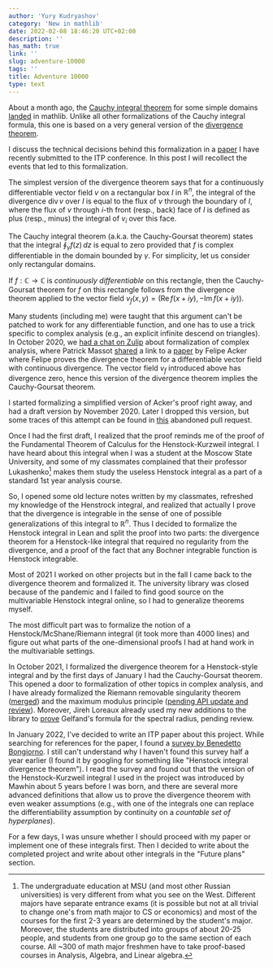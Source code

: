 ```yaml
---
author: 'Yury Kudryashov'
category: 'New in mathlib'
date: 2022-02-08 18:46:20 UTC+02:00
description: ''
has_math: true
link: ''
slug: adventure-10000
tags: ''
title: Adventure 10000
type: text
---
```


About a month ago, the [Cauchy integral
theorem](https://en.wikipedia.org/wiki/Cauchy%27s_integral_theorem)
for some simple domains
[landed](https://github.com/leanprover-community/mathlib/pull/10000)
in mathlib. Unlike all other formalizations of the Cauchy integral
formula, this one is based on a very general version of the
[divergence theorem](https://en.wikipedia.org/wiki/Divergence_theorem).

<!-- TEASER_END -->

I discuss the technical decisions behind this formalization in a
[paper](https://github.com/urkud/divthm-paper) I have recently
submitted to the ITP conference. In this post I will recollect the
events that led to this formalization.

The simplest version of the divergence theorem says that for a
continuously differentiable vector field $v$ on a rectangular box $I$
in $ℝ^n$, the integral of the divergence $\operatorname{div} v$ over
$I$ is equal to the flux of $v$ through the boundary of $I$, where the
flux of $v$ through $i$-th front (resp., back) face of $I$ is defined
as plus (resp., minus) the integral of $v_i$ over this face.

The Cauchy integral theorem (a.k.a. the Cauchy-Goursat theorem) states
that the integral $\oint_\gamma f(z)\,dz$ is equal to zero provided
that $f$ is complex differentiable in the domain bounded by
$\gamma$. For simplicity, let us consider only rectangular domains.

If $f:ℂ → ℂ$ is *continuously differentiable* on this rectangle, then
the Cauchy-Goursat theorem for $f$ on this rectangle follows from the
divergence theorem applied to the vector field $v_{f}(x,
y)=(\operatorname{Re} f(x+iy), -\operatorname{Im} f(x+iy))$.

Many students (including me) were taught that this argument can't be
patched to work for any differentiable function, and one has to use a
trick specific to complex analysis (e.g., an explicit infinite descend
on triangles). In October 2020, we [had a chat on
Zulip](https://leanprover.zulipchat.com/#narrow/stream/217875-Is-there.20code.20for.20X.3F/topic/Single.20variable.20complex.20analysis)
about formalization of complex analysis, where Patrick Massot
[shared](https://leanprover.zulipchat.com/#narrow/stream/217875-Is-there.20code.20for.20X.3F/topic/Single.20variable.20complex.20analysis/near/214237436)
a link to a
[paper](https://link.springer.com/article/10.1007/BF03024304) by
Felipe Acker where Felipe proves the divergence theorem for a
differentiable vector field with continuous divergence. The vector
field $v_f$ introduced above has divergence zero, hence this version
of the divergence theorem implies the Cauchy-Goursat theorem.

I started formalizing a simplified version of Acker's proof right
away, and had a draft version by November 2020. Later I dropped this
version, but some traces of this attempt can be found in
[this](https://github.com/leanprover-community/mathlib/pull/4913)
abandoned pull request.

Once I had the first draft, I realized that the proof reminds me of
the proof of the Fundamental Theorem of Calculus for the
Henstock-Kurzweil integral. I have heard about this integral when I
was a student at the Moscow State University, and some of my
classmates complained that their professor Lukashenko[^MSU] makes them
study the useless Henstock integral as a part of a standard 1st year
analysis course.

[^MSU]: The undergraduate education at MSU (and most other Russian
    universities) is very different from what you see on the
    West. Different majors have separate entrance exams (it is
    possible but not at all trivial to change one's from math major to
    CS or economics) and most of the courses for the first 2-3 years
    are determined by the student's major. Moreover, the students are
    distributed into groups of about 20-25 people, and students from
    one group go to the same section of each course. All ~300 of math
    major freshmen have to take proof-based courses in Analysis,
    Algebra, and Linear algebra.

So, I opened some old lecture notes written by my classmates,
refreshed my knowledge of the Henstrock integral, and realized that
actually I prove that the divergence is integrable in the sense of one
of possible generalizations of this integral to $ℝ^n$. Thus I decided
to formalize the Henstock integral in Lean and split the proof into
two parts: the divergence theorem for a Henstock-like integral that
required no regularity from the divergence, and a proof of the fact
that any Bochner integrable function is Henstock integrable.

Most of 2021 I worked on other projects but in the fall I came back to
the divergence theorem and formalized it. The university library was
closed because of the pandemic and I failed to find good source on the
multivariable Henstock integral online, so I had to generalize
theorems myself.

The most difficult part was to formalize the notion of a
Henstock/McShane/Riemann integral (it took more than 4000 lines) and
figure out what parts of the one-dimensional proofs I had at hand work
in the multivariable settings.

In October 2021, I formalized the divergence theorem for a
Henstock-style integral and by the first days of January I had the
Cauchy-Goursat theorem. This opened a door to formalization of other
topics in complex analysis, and I have already formalized the Riemann
removable singularity theorem
([merged](https://github.com/leanprover-community/mathlib/pull/11686))
and the maximum modulus principle ([pending API update and
review](https://github.com/leanprover-community/mathlib/pull/10978)). Moreover,
Jireh Loreaux already used my new additions to the library to
[prove](https://github.com/leanprover-community/mathlib/pull/11916)
Gelfand's formula for the spectral radius, pending review.

In January 2022, I've decided to write an ITP paper about this
project. While searching for references for the paper, I found a
[survey by Benedetto
Bongiorno](https://doi.org/10.1016/B978-044450263-6/50014-2). I still
can't understand why I haven't found this survey half a year earlier
(I found it by googling for something like "Henstock integral
divergence theorem"). I read the survey and found out that the version
of the Henstock-Kurzweil integral I used in the project was introduced
by Mawhin about 5 years before I was born, and there are several more
advanced definitions that allow us to prove the divergence theorem
with even weaker assumptions (e.g., with one of the integrals one can
replace the differentiability assumption by continuity on a *countable
set of hyperplanes*).

For a few days, I was unsure whether I should proceed with my paper or
implement one of these integrals first. Then I decided to write about
the completed project and write about other integrals in the "Future
plans" section.
